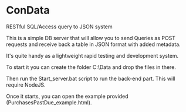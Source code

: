 # ConData
RESTful SQL/Access query to JSON system

This is a simple DB server that will allow you to send Queries as POST requests and receive back a table in JSON format with added metadata.

It's quite handy as a lightweight rapid testing and development system.

To start it you can create the folder C:\Data and drop the files in there.

Then run the Start_server.bat script to run the back-end part.  This will require NodeJS.

Once it starts, you can open the example provided (PurchasesPastDue_example.html).
